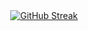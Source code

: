 <div align="center">
  <a href="https://git.io/streak-stats">
    <img src="https://streak-stats.demolab.com?user=ardiente-ken&theme=radical" alt="GitHub Streak" />
  </a>
</div>
